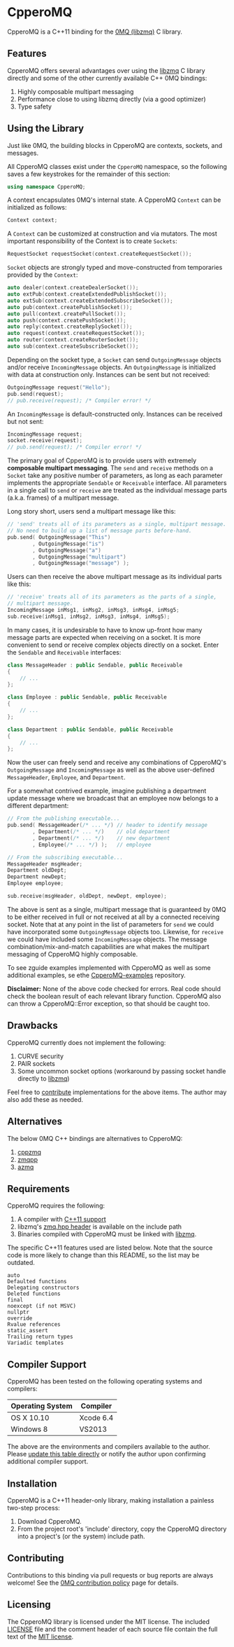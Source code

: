 # CpperoMQ
CpperoMQ is a C++11 binding for the [0MQ (libzmq)][1] C library.

## Features
CpperoMQ offers several advantages over using the [libzmq][1] C library directly and some of the other currently available C++ 0MQ bindings:

1. Highly composable multipart messaging
2. Performance close to using libzmq directly (via a good optimizer)
3. Type safety

## Using the Library
Just like 0MQ, the building blocks in CpperoMQ are contexts, sockets, and messages.

All CpperoMQ classes exist under the ```CpperoMQ``` namespace, so the following saves a few keystrokes for the remainder of this section:

```cpp
using namespace CpperoMQ;
```

A context encapsulates 0MQ's internal state.  A CpperoMQ `Context` can be initialized as follows:

```cpp
Context context;
```

A `Context` can be customized at construction and via mutators.  The most important responsibility of the Context is to create `Sockets`:

```cpp
RequestSocket requestSocket(context.createRequestSocket());
```

`Socket` objects are strongly typed and move-constructed from temporaries provided by the `Context`:

```cpp
auto dealer(context.createDealerSocket());
auto extPub(context.createExtendedPublishSocket());
auto extSub(context.createExtendedSubscribeSocket());
auto pub(context.createPublishSocket());
auto pull(context.createPullSocket());
auto push(context.createPushSocket());
auto reply(context.createReplySocket());
auto request(context.createRequestSocket());
auto router(context.createRouterSocket());
auto sub(context.createSubscribeSocket());
```

Depending on the socket type, a `Socket` can send `OutgoingMessage` objects and/or receive `IncomingMessage` objects.  An `OutgoingMessage` is initialized with data at construction only.  Instances can be sent but not received:

```cpp
OutgoingMessage request("Hello");
pub.send(request);
// pub.receive(request); /* Compiler error! */
```

An `IncomingMessage` is default-constructed only.  Instances can be received but not sent:

```cpp
IncomingMessage request;
socket.receive(request);
// pub.send(request); /* Compiler error! */
```

The primary goal of CpperoMQ is to provide users with extremely **composable multipart messaging**.  The `send` and `receive` methods on a `Socket` take any positive number of parameters, as long as each parameter implements the appropriate `Sendable` or `Receivable` interface.  All parameters in a single call to `send` or `receive` are treated as the individual message parts (a.k.a. frames) of a multipart message.

Long story short, users send a multipart message like this:

```cpp
// 'send' treats all of its parameters as a single, multipart message.
// No need to build up a list of message parts before-hand.
pub.send( OutgoingMessage("This")
        , OutgoingMessage("is")
        , OutgoingMessage("a")
        , OutgoingMessage("multipart")
        , OutgoingMessage("message") );
```

Users can then receive the above multipart message as its individual parts like this:

```cpp
// 'receive' treats all of its parameters as the parts of a single,
// multipart message.
IncomingMessage inMsg1, inMsg2, inMsg3, inMsg4, inMsg5;
sub.receive(inMsg1, inMsg2, inMsg3, inMsg4, inMsg5);
```

In many cases, it is undesirable to have to know up-front how many message parts are expected when receiving on a socket.  It is more convenient to send or receive complex objects directly on a socket.  Enter the `Sendable` and `Receivable` interfaces:

```cpp
class MessageHeader : public Sendable, public Receivable
{
    // ...
};

class Employee : public Sendable, public Receivable
{
    // ...
};

class Department : public Sendable, public Receivable
{
    // ...
};
```

Now the user can freely send and receive any combinations of CpperoMQ's `OutgoingMessage` and `IncomingMessage` as well as the above user-defined `MessageHeader`, `Employee`, and `Department`.

For a somewhat contrived example, imagine publishing a department update message where we broadcast that an employee now belongs to a different department:

```cpp
// From the publishing executable...
pub.send( MessageHeader(/* ... */) // header to identify message
        , Department(/* ... */)    // old department
        , Department(/* ... */)    // new department
        , Employee(/* ... */) );   // employee

// From the subscribing executable...
MessageHeader msgHeader;
Department oldDept;
Department newDept;
Employee employee;

sub.receive(msgHeader, oldDept, newDept, employee);
```

The above is sent as a single, multipart message that is guaranteed by 0MQ to be either received in full or not received at all by a connected receiving socket.  Note that at any point in the list of parameters for `send` we could have incorporated some `OutgoingMessage` objects too.  Likewise, for `receive` we could have included some `IncomingMessage` objects.  The message combination/mix-and-match capabilities are what makes the multipart messaging of CpperoMQ highly composable.

To see zguide examples implemented with CpperoMQ as well as some additional examples, se ethe [CpperoMQ-examples][9] repository.

**Disclaimer:** None of the above code checked for errors.  Real code should check the boolean result of each relevant library function.  CpperoMQ also can throw a CpperoMQ::Error exception, so that should be caught too.

## Drawbacks
CpperoMQ currently does not implement the following:

1. CURVE security
2. PAIR sockets
3. Some uncommon socket options (workaround by passing socket handle directly to [libzmq][1])

Feel free to [contribute](#Contributing) implementations for the above items.  The author may also add these as needed.

## Alternatives
The below 0MQ C++ bindings are alternatives to CpperoMQ:

1. [cppzmq][6]
2. [zmqpp][7]
3. [azmq][8]

## Requirements
CpperoMQ requires the following:

1. A compiler with [C++11 support][2]
2. libzmq's [zmq.hpp header][3] is available on the include path
3. Binaries compiled with CpperoMQ must be linked with [libzmq][1].

The specific C++11 features used are listed below.  Note that the source code is more likely to change than this README, so the list may be outdated.

```
auto
Defaulted functions
Delegating constructors
Deleted functions
final
noexcept (if not MSVC)
nullptr
override
Rvalue references
static_assert
Trailing return types
Variadic templates
```

## Compiler Support
CpperoMQ has been tested on the following operating systems and compilers:

| Operating System | Compiler   |
| ---------------- | ---------- |
| OS X 10.10       | Xcode 6.4  |
| Windows 8        | VS2013     |

The above are the environments and compilers available to the author.  Please [update this table directly](#Contributing) or notify the author upon confirming additional compiler support.

## Installation
CpperoMQ is a C++11 header-only library, making installation a painless two-step process:

1. Download CpperoMQ.
2. From the project root's 'include' directory, copy the CpperoMQ directory into a project's (or the system) include path.

## Contributing
Contributions to this binding via pull requests or bug reports are always welcome!  See the [0MQ contribution policy][4] page for details.

## Licensing
The CpperoMQ library is licensed under the MIT license.  The included [LICENSE](LICENSE) file and the comment header of each source file contain the full text of the [MIT license][5].

[1]: https://github.com/zeromq/libzmq
[2]: http://en.cppreference.com/w/cpp/compiler_support
[3]: https://github.com/zeromq/libzmq/blob/master/include/zmq.h
[4]: http://zeromq.org/docs:contributing
[5]: http://opensource.org/licenses/MIT
[6]: https://github.com/zeromq/cppzmq
[7]: https://github.com/zeromq/zmqpp
[8]: https://github.com/zeromq/azmq
[9]: https://github.com/jship/CpperoMQ-examples
